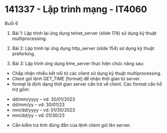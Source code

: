 # 141337 - Lập trình mạng - IT4060

Buổi 6

1. Bài 1:
   Lập trình lại ứng dụng telnet_server (slide 174) sử dụng kỹ thuật multiprocessing.

2. Bài 2:
   Lập trình lại ứng dụng http_server (slide 154) sử dụng kỹ thuật preforking.

3. Bài 3:
   Lập trình ứng dụng time_server thực hiện chức năng sau:

- Chấp nhận nhiều kết nối từ các client sử dụng kỹ thuật multiprocessing.
- Client gửi lệnh GET_TIME [format] để nhận thời gian từ server.
- format là định dạng thời gian server cần trả về client. Các format cần hỗ trợ gồm:

* dd/mm/yyyy – vd: 30/01/2023
* dd/mm/yy – vd: 30/01/23
* mm/dd/yyyy – vd: 01/30/2023
* mm/dd/yy – vd: 01/30/23

- Cần kiểm tra tính đúng đắn của lệnh client gửi lên server.
